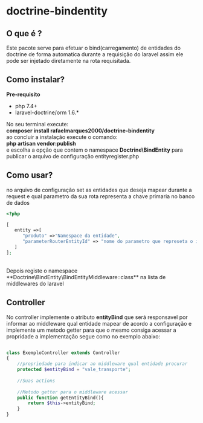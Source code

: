 # doctrine-bindentity

## O que é ? 

Este pacote serve para efetuar o bind(carregamento) de entidades do doctrine de forma automatica durante a requisição do laravel assim ele pode ser injetado diretamente
na rota requisitada.

## Como instalar?

**Pre-requisito**
- php 7.4+
- laravel-doctrine/orm 1.6.*<br>

No seu terminal execute: <br>
**composer install rafaelmarques2000/doctrine-bindentity** <br>
ao concluir a instalação execute o comando:<br>
**php artisan vendor:publish**<br>
e escolha a opção que contem o namespace **Doctrine\BindEntity** para publicar o arquivo de configuração entityregister.php

## Como usar?

no arquivo de configuração set as entidades que deseja mapear durante a request e qual parametro da sua rota representa a chave primaria no banco de dados
```php
<?php

[
   entity =>[
      "produto" =>"Namespace da entidade",
      "parameterRouterEntityId" => "nome do parametro que represeta o id na rota para que o bind sabia buscar por este parametro"
   ]
];

```
<br>
Depois registe o namespace **Doctrine\BindEntity\BindEntityMiddleware::class** na lista de middlewares do laravel

## Controller

No controller implemente o atributo **entityBind** que será responsavel por informar ao middleware qual entidade mapear de acordo a configuração 
e implemente um metodo getter para que o mesmo consiga acessar a propridade a implementação segue como no exemplo abaixo: <br>

```php

class ExemploController extends Controller
{
    //propriedade para indicar ao middleware qual entidade procurar
    protected $entityBind = "vale_transporte";
    
    //Suas actions 
    
    //Metodo getter para o middleware acessar 
    public function getEntityBind(){
        return $this->entityBind;
    }
}
```

